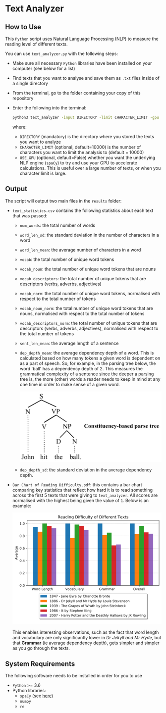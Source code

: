 # Text Analyzer

## How to Use

This `Python` script uses Natural Language Processing (NLP) to measure the reading level of different texts.

You can use `text_analyzer.py` with the following steps:

* Make sure all necessary `Python` libraries have been installed on your computer (see below for a list)

* Find texts that you want to analyse and save them as `.txt` files inside of a single directory

* From the terminal, go to the folder containing your copy of this repository

* Enter the following into the terminal:

  ```bash
  python3 text_analyzer -input DIRECTORY -limit CHARACTER_LIMIT -gpu USE_GPU
  ```

  where:

  * `DIRECTORY` (mandatory) is the directory where you stored the texts you want to analyze
  * `CHARACTER_LIMIT` (optional, default=10000) is the number of characters you want to limit the analysis to (default = 10000)
  * `USE_GPU` (optional, default=False) whether you want the underlying NLP engine (`spaCy`) to try and use your GPU to accelerate calculations. This is useful over a large number of texts, or when you character limit is large. 

## Output

The script will output two main files in the `results` folder:

* `text_statistics.csv` contains the following statistics  about each text that was passed:

  * `num_words`: the total number of words

  * `word_len_sd`: the standard deviation in the number of characters in a word

  * `word_len_mean`: the average number of characters in a word

  * `vocab`: the total number of unique word tokens

  * `vocab_noun`: the total number of unique word tokens that are nouns

  * `vocab_descriptors`: the total number of unique tokens that are descriptors (verbs, adverbs, adjectives)

  * `vocab_norm`: the total number of unique word tokens, normalised with respect to the total number of tokens

  * `vocab_noun_norm`: the total number of unique word tokens that are nouns, normalised with respect to the total number of tokens

  * `vocab_descriptors_norm`: the total number of unique tokens that are descriptors (verbs, adverbs, adjectives), normalised with respect to the total number of tokens

  * `sent_len_mean`: the average length of a sentence

  * `dep_depth_mean`: the average dependency depth of a word. This is calculated based on how many tokens a given word is dependent on as a part of speech. So, for example, in the parsing tree below,  the word 'ball' has a dependency depth of 2. This measures the grammatical complexity of a sentence since the deeper a parsing tree is, the more (other) words a reader needs to keep in mind at any one time in order to make sense of a given word.

    <img src="README.assets/Parse_tree_1.jpg" alt="Parse_tree_1" style="zoom:150%;" />

  * `dep_depth_sd`: the standard deviation in the average dependency depth.

* `Bar Chart of Reading Difficulty.pdf`: this contains a bar chart comparing key statistics that reflect how hard it is to read something across the first 5 texts that were giving to `text_analyzer`. All scores are normalised with the highest being given the value of `1`. Below is an example:

  ![sample_bar_graph](README.assets/sample_bar_graph.png)

  This enables interesting observations, such as the fact that word length and vocabulary are only significantly lower in *Dr Jekyll and Mr Hyde*, but that **Grammar** (ie average dependency depth), gets simpler and simpler as you go through the texts. 

## System Requirements

The following software needs to be installed in order for you to use 

* `Python` >= 3.6
* Python libraries:
  * `spaCy` (see [here](https://spacy.io/))
  * `numpy`
  * `re`